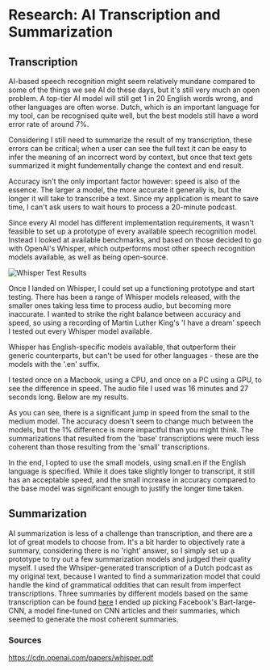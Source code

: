 # Research: AI Transcription and Summarization

## Transcription

AI-based speech recognition might seem relatively mundane compared to some of the things we see AI do these days, but it's still very much an open problem. A top-tier AI model will still get 1 in 20 English words wrong, and other languages are often worse. Dutch, which is an important language for my tool, can be recognised quite well, but the best models still have a word error rate of around 7%. 

Considering I still need to summarize the result of my transcription, these errors can be critical; when a user can see the full text it can be easy to infer the meaning of an incorrect word by context, but once that text gets summarized it might fundementally change the context and end result.

Accuracy isn't the only important factor however: speed is also of the essence. The larger a model, the more accurate it generally is, but the longer it will take to transcribe a text. Since my application is meant to save time, I can't ask users to wait hours to process a 20-minute podcast.

Since every AI model has different implementation requirements, it wasn't feasible to set up a prototype of every available speech recognition model. Instead I looked at available benchmarks, and based on those decided to go with OpenAI's Whisper, which outperforms most other speech recognition models available, as well as being open-source.

![Whisper Test Results](https://user-images.githubusercontent.com/9715331/227275260-4c2383b9-2eb2-4dbc-9715-469d377e0523.png)

Once I landed on Whisper, I could set up a functioning prototype and start testing. There has been a range of Whisper models released, with the smaller ones taking less time to process audio, but becoming more inaccurate. I wanted to strike the right balance between accuracy and speed, so using a recording of Martin Luther King's 'I have a dream' speech I tested out every Whisper model available.

Whisper has English-specific models available, that outperform their generic counterparts, but can't be used for other languages - these are the models with the '.en' suffix.

I tested once on a Macbook, using a CPU, and once on a PC using a GPU, to see the difference in speed. The audio file I used was 16 minutes and 27 seconds long. Below are my results.



As you can see, there is a significant jump in speed from the small to the medium model. The accuracy doesn't seem to change much between the models, but the 1% difference is more impactful than you might think. The summarizations that resulted from the 'base' transcriptions were much less coherent than those resulting from the 'small' transcriptions.

In the end, I opted to use the small models, using small.en if the English language is specified. While it does take slightly longer to transcript, it still has an acceptable speed, and the small increase in accuracy compared to the base model was significant enough to justify the longer time taken.


## Summarization

AI summarization is less of a challenge than transcription, and there are a lot of great models to choose from. It's a bit harder to objectively rate a summary, considering there is no 'right' answer, so I simply set up a prototype to try out a few summarization models and judged their quality myself. I used the Whsiper-generated transcription of a Dutch podcast as my original text, because I wanted to find a summarization model that could handle the kind of grammatical oddities that can result from imperfect transcriptions. Three summaries by different models based on the same transcription can be found [here](Documents/Summary_Model_Tests.md)
I ended up picking Facebook's Bart-large-CNN, a model fine-tuned on CNN articles and their summaries, which seemed to generate the most coherent summaries.

### Sources

https://cdn.openai.com/papers/whisper.pdf
